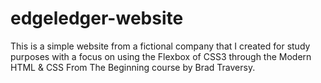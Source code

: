 # edgeledger-website
 This is a simple website from a fictional company that I created for study purposes with a focus on using the Flexbox of CSS3 through the Modern HTML & CSS From The Beginning course by Brad Traversy.
